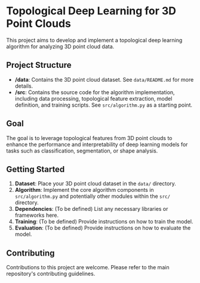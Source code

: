# Topological Deep Learning for 3D Point Clouds

This project aims to develop and implement a topological deep learning algorithm for analyzing 3D point cloud data.

## Project Structure

- **/data**: Contains the 3D point cloud dataset. See `data/README.md` for more details.
- **/src**: Contains the source code for the algorithm implementation, including data processing, topological feature extraction, model definition, and training scripts. See `src/algorithm.py` as a starting point.

## Goal

The goal is to leverage topological features from 3D point clouds to enhance the performance and interpretability of deep learning models for tasks such as classification, segmentation, or shape analysis.

## Getting Started

1.  **Dataset**: Place your 3D point cloud dataset in the `data/` directory.
2.  **Algorithm**: Implement the core algorithm components in `src/algorithm.py` and potentially other modules within the `src/` directory.
3.  **Dependencies**: (To be defined) List any necessary libraries or frameworks here.
4.  **Training**: (To be defined) Provide instructions on how to train the model.
5.  **Evaluation**: (To be defined) Provide instructions on how to evaluate the model.

## Contributing

Contributions to this project are welcome. Please refer to the main repository's contributing guidelines.
